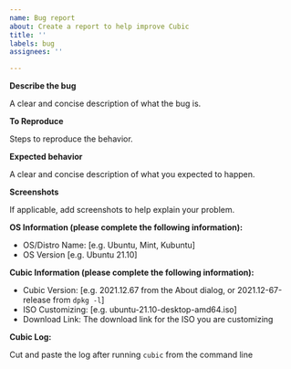 ```yaml
---
name: Bug report
about: Create a report to help improve Cubic
title: ''
labels: bug
assignees: ''

---
```


**Describe the bug**

A clear and concise description of what the bug is.

**To Reproduce**

Steps to reproduce the behavior.

**Expected behavior**

A clear and concise description of what you expected to happen.

**Screenshots**

If applicable, add screenshots to help explain your problem.

**OS Information (please complete the following information):**
 - OS/Distro Name: [e.g. Ubuntu, Mint, Kubuntu]
 - OS Version [e.g. Ubuntu 21.10]

**Cubic Information (please complete the following information):**
 - Cubic Version: [e.g. 2021.12.67 from the About dialog, or 2021.12-67-release from `dpkg -l`]
 - ISO Customizing: [e.g. ubuntu-21.10-desktop-amd64.iso]
 - Download Link:  The download link for the ISO you are customizing

**Cubic Log:**

 Cut and paste the log after running `cubic` from the command line
